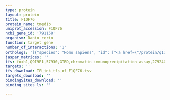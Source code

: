```yaml
---
type: protein
layout: protein
title: F1QF76
protein_name: tmed1b
uniprot_accession: F1QF76
ncbi_gene_id: '791158'
organism: Danio rerio
function: target gene
number_of_interactions: '1'
orthologs: '[{"species": "Homo sapiens", "id": ["<a href=\"/protein/q13445\">Q13445</a>"]}, {"species": "Mus musculus", "id": ["<a href=\"/protein/q3v009\">Q3V009</a>"]}, {"species": "Rattus norvegicus", "id": ["<a href=\"/protein/q5bk85\">Q5BK85</a>"]}, {"species": "Caenorhabditis elegans", "id": ["<a href=\"/protein/q21336\">Q21336</a>"]}, {"species": "Saccharomyces cerevisiae", "id": ["<a href=\"/protein/p39704\">P39704</a>", "<a href=\"/protein/q12450\">Q12450</a>"]}]'
jaspar_matrices: ''
tfs: foxh1,Q9I9E1,57930,GTRD,chromatin immunoprecipitation assay,27924024%5Buid%5D,No
targets: ''
tfs_download: TFLink_tfs_of_F1QF76.tsv
targets_download: ''
bindingSites_download: ''
binding_sites_ls: ''

---
```

